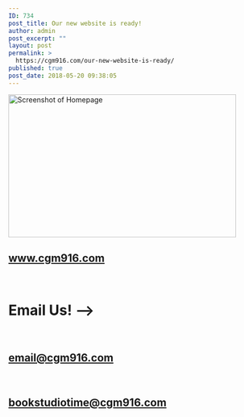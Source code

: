 ```yaml
---
ID: 734
post_title: Our new website is ready!
author: admin
post_excerpt: ""
layout: post
permalink: >
  https://cgm916.com/our-new-website-is-ready/
published: true
post_date: 2018-05-20 09:38:05
---
```

<a href="https://cgm916.com"><img class="alignnone size-medium wp-image-735" src="https://cgm916.com/wp-content/uploads/2018/05/Screenshot_20180519_210536-300x188.png" alt="Screenshot of Homepage" width="452" height="284" /></a>
<h2><a href="https://cgm916.com">www.cgm916.com</a></h2>
&nbsp;
<h1>Email Us! --&gt;</h1>
&nbsp;
<h2><a href="mailto:email@cgm916.com">email@cgm916.com</a></h2>
&nbsp;
<h2><a href="mailto:bookstudiotime@cgm916.com">bookstudiotime@cgm916.com</a></h2>
&nbsp;

&nbsp;

&nbsp;